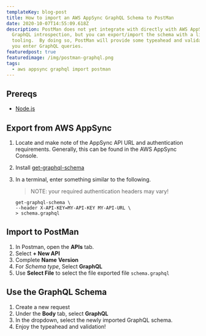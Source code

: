 ```yaml
---
templateKey: blog-post
title: How to import an AWS AppSync GraphQL Schema to PostMan
date: 2020-10-07T14:55:09.618Z
description: PostMan does not yet integrate with directly with AWS AppSync
  GraphQL introspection, but you can export/import the schema with a little
  tooling.  By doing so, PostMan will provide some typeahead and validation as
  you enter GraphQL queries.
featuredpost: true
featuredimage: /img/postman-graphql.png
tags:
  - aws appsync graphql import postman
---
```

## Prereqs

* [Node.js](https://nodejs.org)

## Export from AWS AppSync

1. Locate and make note of the AppSync API URL and authentication requirements.  Generally, this can be found in the AWS AppSync Console.
2. Install [get-graphql-schema](https://www.npmjs.com/package/get-graphql-schema)
3. In a terminal, enter something similar to the following.

   > NOTE: your required authentication headers may vary!

   ```
   get-graphql-schema \
   --header X-API-KEY=MY-API-KEY MY-API-URL \
   > schema.graphql
   ```

## Import to PostMan

1. In Postman, open the **APIs** tab.
2. Select **+ New API**
3. Complete **Name** **Version**
4. For *Schema type*, Select **GraphQL**
5. Use **Select File** to select the file exported file `schema.graphql`

## Use the GraphQL Schema

1. Create a new request
2. Under the **Body** tab, select **GraphQL**
3. In the dropdown, select the newly imported GraphQL schema.
4. Enjoy the typeahead and validation!

